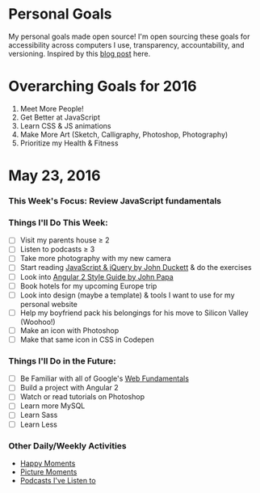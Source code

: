 Personal Goals
==============

My personal goals made open source! I'm open sourcing these goals for accessibility across computers I use, transparency, accountability, and versioning. Inspired by this [blog post](https://una.im/personal-goals-guide/#💁) here.

# Overarching Goals for 2016
1. Meet More People!
2. Get Better at JavaScript
3. Learn CSS & JS animations
4. Make More Art (Sketch, Calligraphy, Photoshop, Photography)
5. Prioritize my Health & Fitness

# May 23, 2016

### This Week's Focus: Review JavaScript fundamentals

### Things I'll Do This Week:
- [ ] Visit my parents house ≥ 2
- [ ] Listen to podcasts ≥ 3
- [ ] Take more photography with my new camera
- [ ] Start reading [JavaScript & jQuery by John Duckett](https://vk.com/doc29211059_430673081?hash=456e03e0e9ed3ea328&dl=3b6d4faa11d61f42c2) & do the exercises
- [ ] Look into [Angular 2 Style Guide by John Papa](https://angular.io/docs/ts/latest/guide/style-guide.html)
- [ ] Book hotels for my upcoming Europe trip
- [ ] Look into design (maybe a template) & tools I want to use for my personal website
- [ ] Help my boyfriend pack his belongings for his move to Silicon Valley (Woohoo!)
- [ ] Make an icon with Photoshop
- [ ] Make that same icon in CSS in Codepen

### Things I'll Do in the Future:
- [ ] Be Familiar with all of Google's [Web Fundamentals](https://developers.google.com/web/fundamentals/)
- [ ] Build a project with Angular 2
- [ ] Watch or read tutorials on Photoshop
- [ ] Learn more MySQL
- [ ] Learn Sass
- [ ] Learn Less

### Other Daily/Weekly Activities
- [Happy Moments](https://github.com/nanakogawa/personal-goals/blob/master/happy-moments/2016-happy-moments.md)
- [Picture Moments](https://github.com/nanakogawa/personal-goals/blob/master/picture-moments/2016-picture-moments.md)
- [Podcasts I've Listen to](https://github.com/nanakogawa/personal-goals/blob/master/resources/podcasts.md)